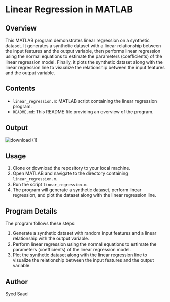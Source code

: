 # Linear Regression in MATLAB

## Overview

This MATLAB program demonstrates linear regression on a synthetic dataset. It generates a synthetic dataset with a linear relationship between the input features and the output variable, then performs linear regression using the normal equations to estimate the parameters (coefficients) of the linear regression model. Finally, it plots the synthetic dataset along with the linear regression line to visualize the relationship between the input features and the output variable.

## Contents

- `linear_regression.m`: MATLAB script containing the linear regression program.
- `README.md`: This README file providing an overview of the program.

## Output 

![download (1)](https://github.com/ssaad5678/MATLAB-Simulations/assets/84627426/3b0e0ae1-f704-48da-be2c-78025dc2e4da)


## Usage

1. Clone or download the repository to your local machine.
2. Open MATLAB and navigate to the directory containing `linear_regression.m`.
3. Run the script `linear_regression.m`.
4. The program will generate a synthetic dataset, perform linear regression, and plot the dataset along with the linear regression line.

## Program Details

The program follows these steps:

1. Generate a synthetic dataset with random input features and a linear relationship with the output variable.
2. Perform linear regression using the normal equations to estimate the parameters (coefficients) of the linear regression model.
3. Plot the synthetic dataset along with the linear regression line to visualize the relationship between the input features and the output variable.

## Author

Syed Saad


